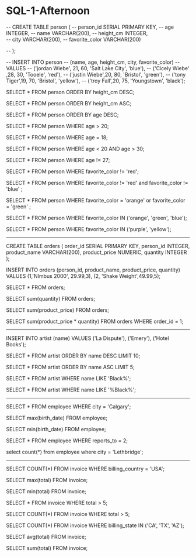 # SQL-1-Afternoon

-- CREATE TABLE person (
--     person_id SERIAL PRIMARY KEY,
--   	age INTEGER,
--   	name VARCHAR(200),
--   	height_cm INTEGER,	
--   	city VARCHAR(200),
--   	favorite_color VARCHAR(200)

-- );

-- INSERT INTO person
-- (name, age, height_cm, city, favorite_color)
-- VALUES
-- ('jordan Wiebe', 21, 60, 'Salt Lake City', 'blue'),
-- ('Cicely Wiebe' ,28, 30, 'Tooele', 'red'),
-- ('justin Wiebe',20, 80, 'Bristol', 'green'),
-- ('tony Tiger',19, 70, 'Bristol', 'yellow'),
-- ('troy Fall',20, 75, 'Youngstown', 'black');

SELECT * FROM person 
ORDER BY height_cm DESC;

SELECT * FROM person 
ORDER BY height_cm ASC;

SELECT * FROM person 
ORDER BY age DESC;

SELECT * FROM person 
WHERE age > 20;

SELECT * FROM person 
WHERE age = 18;

SELECT * FROM person 
WHERE age < 20 AND age > 30;

SELECT * FROM person 
WHERE age != 27;

SELECT * FROM person 
WHERE favorite_color != 'red';

SELECT * FROM person 
WHERE favorite_color != 'red' and favorite_color != 'blue' ;

SELECT * FROM person 
WHERE favorite_color = 'orange' or favorite_color = 'green' ;

SELECT * FROM person 
WHERE favorite_color IN ('orange', 'green', 'blue');

SELECT * FROM person 
WHERE favorite_color IN ('purple', 'yellow');

******************************************

CREATE TABLE orders (
	order_id SERIAL PRIMARY KEY,
  person_id INTEGER,
  product_name VARCHAR(200),
  product_price NUMERIC,
  quantity INTEGER
);

INSERT INTO orders
(person_id, product_name, product_price, quantity)
VALUES
(1,'NImbus 2000', 29.99,3),
(2, 'Shake Weight',49.99,5);

SELECT * FROM orders;

SELECT sum(quantity) FROM orders;

SELECT sum(product_price) FROM orders;

SELECT sum(product_price * quantity) FROM orders WHERE order_id = 1;

*********************************************

INSERT INTO artist 
(name)
VALUES
('La Dispute'),
('Emery'),
('Hotel Books');

SELECT * FROM artist ORDER BY name DESC LIMIT 10; 

SELECT * FROM artist ORDER BY name ASC LIMIT 5; 


SELECT * FROM artist WHERE name LIKE 'Black%';

SELECT * FROM artist WHERE name LIKE '%Black%'; 

*********************************************

SELECT * FROM employee WHERE city = 'Calgary'; 

SELECT max(birth_date) FROM employee;

SELECT min(birth_date) FROM employee;

SELECT * FROM employee WHERE reports_to = 2;

select count(*) from employee where city = 'Lethbridge';

***********************************************

SELECT COUNT(*) FROM invoice WHERE billing_country = 'USA';

SELECT max(total) FROM invoice;

SELECT min(total) FROM invoice;

SELECT * FROM invoice WHERE total > 5;

SELECT COUNT(*) FROM invoice WHERE total > 5;

SELECT COUNT(*) FROM invoice WHERE billing_state IN
('CA', 'TX', 'AZ');

SELECT avg(total) FROM invoice;

SELECT sum(total) FROM invoice;